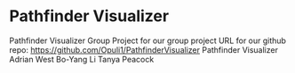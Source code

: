 # Pathfinder Visualizer
Pathfinder Visualizer Group Project for our group project
URL for our github repo: https://github.com/Opuli1/PathfinderVisualizer
Pathfinder Visualizer
Adrian West
Bo-Yang Li
Tanya Peacock

